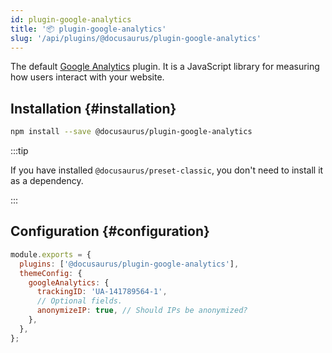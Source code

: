 ```yaml
---
id: plugin-google-analytics
title: '📦 plugin-google-analytics'
slug: '/api/plugins/@docusaurus/plugin-google-analytics'
---
```


The default [Google Analytics](https://developers.google.com/analytics/devguides/collection/analyticsjs/) plugin. It is a JavaScript library for measuring how users interact with your website.

## Installation {#installation}

```bash npm2yarn
npm install --save @docusaurus/plugin-google-analytics
```

:::tip

If you have installed `@docusaurus/preset-classic`, you don't need to install it as a dependency.

:::

## Configuration {#configuration}

```js title="docusaurus.config.js"
module.exports = {
  plugins: ['@docusaurus/plugin-google-analytics'],
  themeConfig: {
    googleAnalytics: {
      trackingID: 'UA-141789564-1',
      // Optional fields.
      anonymizeIP: true, // Should IPs be anonymized?
    },
  },
};
```
